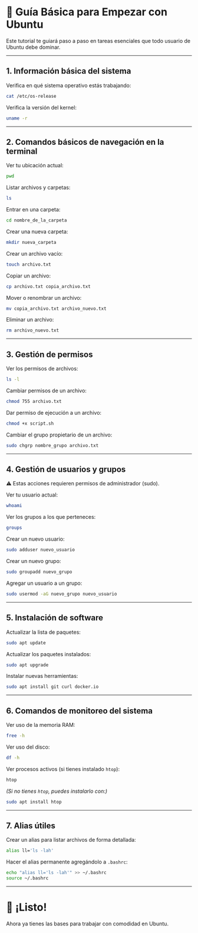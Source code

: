 
# 🚀 Guía Básica para Empezar con Ubuntu

Este tutorial te guiará paso a paso en tareas esenciales que todo usuario de Ubuntu debe dominar.

---

## 1. Información básica del sistema

Verifica en qué sistema operativo estás trabajando:

```bash
cat /etc/os-release
```

Verifica la versión del kernel:

```bash
uname -r
```

---

## 2. Comandos básicos de navegación en la terminal

Ver tu ubicación actual:

```bash
pwd
```

Listar archivos y carpetas:

```bash
ls
```

Entrar en una carpeta:

```bash
cd nombre_de_la_carpeta
```

Crear una nueva carpeta:

```bash
mkdir nueva_carpeta
```

Crear un archivo vacío:

```bash
touch archivo.txt
```

Copiar un archivo:

```bash
cp archivo.txt copia_archivo.txt
```

Mover o renombrar un archivo:

```bash
mv copia_archivo.txt archivo_nuevo.txt
```

Eliminar un archivo:

```bash
rm archivo_nuevo.txt
```

---

## 3. Gestión de permisos

Ver los permisos de archivos:

```bash
ls -l
```

Cambiar permisos de un archivo:

```bash
chmod 755 archivo.txt
```

Dar permiso de ejecución a un archivo:

```bash
chmod +x script.sh
```

Cambiar el grupo propietario de un archivo:

```bash
sudo chgrp nombre_grupo archivo.txt
```

---

## 4. Gestión de usuarios y grupos

⚠️ Estas acciones requieren permisos de administrador (sudo).

Ver tu usuario actual:

```bash
whoami
```

Ver los grupos a los que perteneces:

```bash
groups
```

Crear un nuevo usuario:

```bash
sudo adduser nuevo_usuario
```

Crear un nuevo grupo:

```bash
sudo groupadd nuevo_grupo
```

Agregar un usuario a un grupo:

```bash
sudo usermod -aG nuevo_grupo nuevo_usuario
```

---

## 5. Instalación de software

Actualizar la lista de paquetes:

```bash
sudo apt update
```

Actualizar los paquetes instalados:

```bash
sudo apt upgrade
```

Instalar nuevas herramientas:

```bash
sudo apt install git curl docker.io
```

---

## 6. Comandos de monitoreo del sistema

Ver uso de la memoria RAM:

```bash
free -h
```

Ver uso del disco:

```bash
df -h
```

Ver procesos activos (si tienes instalado `htop`):

```bash
htop
```

*(Si no tienes `htop`, puedes instalarlo con:)*

```bash
sudo apt install htop
```

---

## 7. Alias útiles

Crear un alias para listar archivos de forma detallada:

```bash
alias ll='ls -lah'
```

Hacer el alias permanente agregándolo a `.bashrc`:

```bash
echo "alias ll='ls -lah'" >> ~/.bashrc
source ~/.bashrc
```

---

# 🎯 ¡Listo!

Ahora ya tienes las bases para trabajar con comodidad en Ubuntu.
